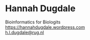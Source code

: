 # Hannah Dugdale<br>
Bioinformatics for Biologits<br>
https://hannahdugdale.wordpress.com<br>
h.l.dugdale@rug.nl<br>

